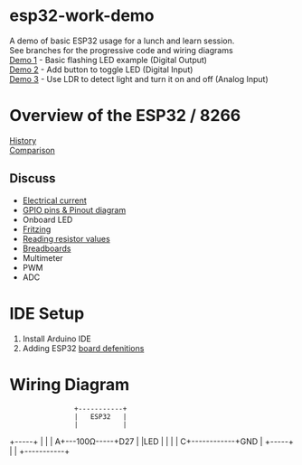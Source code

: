 # esp32-work-demo
A demo of basic ESP32 usage for a lunch and learn session.  
See branches for the progressive code and wiring diagrams  
[Demo 1](../../tree/demo1) - Basic flashing LED example (Digital Output)  
[Demo 2](../../tree/demo2) - Add button to toggle LED (Digital Input)  
[Demo 3](../../tree/demo3) - Use LDR to detect light and turn it on and off (Analog Input)  

# Overview of the ESP32 / 8266
[History](https://en.wikipedia.org/wiki/ESP8266)  
[Comparison](https://makeradvisor.com/esp32-vs-esp8266/)  

## Discuss  
* [Electrical current](https://dronesrate.com/wp-content/uploads/2018/06/Drone-Infographics-ELECTRICITY-A-visual-cheat-sheet-about-electrical-physics-containing-the-mo.jpg)
* [GPIO pins & Pinout diagram](https://components101.com/sites/default/files/component_pin/ESP32-Pinout.png)  
* Onboard LED
* [Fritzing](https://fritzing.org/home/)
* [Reading resistor values](https://www.arrow.com/en/research-and-events/articles/resistor-color-code)
* [Breadboards](https://www.sciencebuddies.org/Files/7326/6/breadboard-row-connections.png)
* Multimeter
* PWM
* ADC



# IDE Setup
1. Install Arduino IDE
2. Adding ESP32 [board defenitions](https://randomnerdtutorials.com/installing-the-esp32-board-in-arduino-ide-windows-instructions/)



# Wiring Diagram
                    +-----------+
                    |   ESP32   |
                    |           |
 +-----+            |           |
 |    A+---100Ω-----+D27        |
 |LED  |            |           |
 |    C+------------+GND        |
 +-----+            |           |
                    +-----------+

